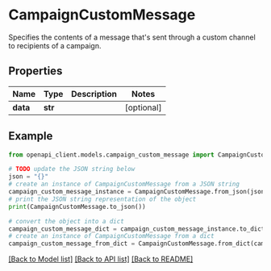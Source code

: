 # CampaignCustomMessage

Specifies the contents of a message that's sent through a custom channel to recipients of a campaign.

## Properties

Name | Type | Description | Notes
------------ | ------------- | ------------- | -------------
**data** | **str** |  | [optional] 

## Example

```python
from openapi_client.models.campaign_custom_message import CampaignCustomMessage

# TODO update the JSON string below
json = "{}"
# create an instance of CampaignCustomMessage from a JSON string
campaign_custom_message_instance = CampaignCustomMessage.from_json(json)
# print the JSON string representation of the object
print(CampaignCustomMessage.to_json())

# convert the object into a dict
campaign_custom_message_dict = campaign_custom_message_instance.to_dict()
# create an instance of CampaignCustomMessage from a dict
campaign_custom_message_from_dict = CampaignCustomMessage.from_dict(campaign_custom_message_dict)
```
[[Back to Model list]](../README.md#documentation-for-models) [[Back to API list]](../README.md#documentation-for-api-endpoints) [[Back to README]](../README.md)


